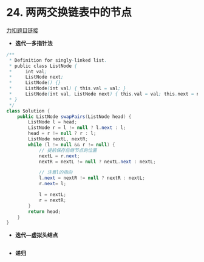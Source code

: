 # 24. 两两交换链表中的节点
[力扣题目链接](https://leetcode.cn/problems/swap-nodes-in-pairs/)
- **迭代—多指针法**
```java
/**
 * Definition for singly-linked list.
 * public class ListNode {
 *     int val;
 *     ListNode next;
 *     ListNode() {}
 *     ListNode(int val) { this.val = val; }
 *     ListNode(int val, ListNode next) { this.val = val; this.next = next; }
 * }
 */
class Solution {
    public ListNode swapPairs(ListNode head) {
        ListNode l = head;
        ListNode r = l != null ? l.next : l;
        head = r != null ? r : l;
        ListNode nextL, nextR;
        while (l != null && r != null) {
            // 提前保存后继节点的位置
            nextL = r.next; 
            nextR = nextL != null ? nextL.next : nextL;

            // 注意l的指向
            l.next = nextR != null ? nextR : nextL;
            r.next= l;

            l = nextL;
            r = nextR;
        }
        return head;
    }
}
```
- **迭代—虚拟头结点**
```java 

```
- **递归**
```java 

```